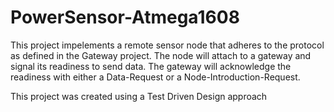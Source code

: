 # PowerSensor-Atmega1608

This project impelements a remote sensor node that adheres to the protocol as 
defined in the Gateway project. The node will attach to a gateway and signal 
its readiness to send data. The gateway will acknowledge the readiness with 
either a Data-Request or a Node-Introduction-Request.

This project was created using a Test Driven Design approach


